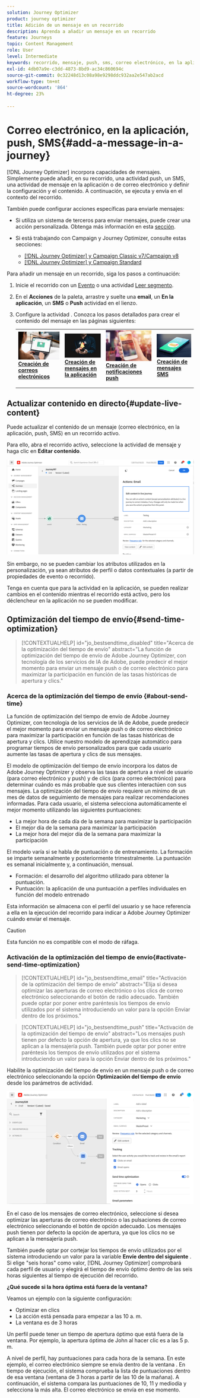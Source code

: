 ```yaml
---
solution: Journey Optimizer
product: journey optimizer
title: Adición de un mensaje en un recorrido
description: Aprenda a añadir un mensaje en un recorrido
feature: Journeys
topic: Content Management
role: User
level: Intermediate
keywords: recorrido, mensaje, push, sms, correo electrónico, en la aplicación
exl-id: 4db07a9e-c3dd-4873-8bd9-ac34c860694c
source-git-commit: 0c32248d13c08a98e9298ddc932aa2e547ab2acd
workflow-type: tm+mt
source-wordcount: '864'
ht-degree: 23%

---
```


# Correo electrónico, en la aplicación, push, SMS{#add-a-message-in-a-journey}

[!DNL Journey Optimizer] incorpora capacidades de mensajes. Simplemente puede añadir, en su recorrido, una actividad push, un SMS, una actividad de mensaje en la aplicación o de correo electrónico y definir la configuración y el contenido. A continuación, se ejecuta y envía en el contexto del recorrido.

También puede configurar acciones específicas para enviarle mensajes:

* Si utiliza un sistema de terceros para enviar mensajes, puede crear una acción personalizada. Obtenga más información en esta [sección](../action/action.md).

* Si está trabajando con Campaign y Journey Optimizer, consulte estas secciones:

   * [[!DNL Journey Optimizer] y Campaign Classic v7/Campaign v8](../action/acc-action.md)
   * [[!DNL Journey Optimizer] y Campaign Standard](../action/acs-action.md)

Para añadir un mensaje en un recorrido, siga los pasos a continuación:

1. Inicie el recorrido con un [Evento](general-events.md) o una actividad [Leer segmento](read-segment.md).

1. En el **Acciones** de la paleta, arrastre y suelte una **email**, un **En la aplicación**, un **SMS** o **Push** actividad en el lienzo.

1. Configure la actividad . Conozca los pasos detallados para crear el contenido del mensaje en las páginas siguientes:

   <table style="table-layout:fixed">
   <tr style="border: 0;">
   <td>
   <a href="../email/create-email.md">
   <img alt="Posible cliente" src="../assets/do-not-localize/email.jpg">
   </a>
   <div><a href="../email/create-email.md"><strong>Creación de correos electrónicos</strong>
   </div>
   <p>
   </td>
   <td>
   <a href="../in-app/create-in-app.md">
   <img alt="Posible cliente" src="../assets/do-not-localize/in-app.jpg">
   </a>
   <div><a href="../in-app/create-in-app.md"><strong>Creación de mensajes en la aplicación</strong>
   </div>
   <p>
   </td>
   <td>
   <a href="../push/create-push.md">
   <img alt="Poco frecuente" src="../assets/do-not-localize/push.jpg">
   </a>
   <div>
   <a href="../push/create-push.md"><strong>Creación de notificaciones push<strong></a>
   </div>
   <p>
   </td>
   <td>
   <a href="../sms/create-sms.md">
   <img alt="Validación" src="../assets/do-not-localize/sms.jpg">
   </a>
   <div>
   <a href="../sms/create-sms.md"><strong>Creación de mensajes SMS</strong></a>
   </div>
   <p>
   </td>
   </tr>
   </table>

## Actualizar contenido en directo{#update-live-content}

Puede actualizar el contenido de un mensaje (correo electrónico, en la aplicación, push, SMS) en un recorrido activo.

Para ello, abra el recorrido activo, seleccione la actividad de mensaje y haga clic en **Editar contenido**.

![](assets/add-a-message2.png)

Sin embargo, no se pueden cambiar los atributos utilizados en la personalización, ya sean atributos de perfil o datos contextuales (a partir de propiedades de evento o recorrido).

Tenga en cuenta que para la actividad en la aplicación, se pueden realizar cambios en el contenido mientras el recorrido está activo, pero los déclencheur en la aplicación no se pueden modificar.

## Optimización del tiempo de envío{#send-time-optimization}

>[!CONTEXTUALHELP]
>id="jo_bestsendtime_disabled"
>title="Acerca de la optimización del tiempo de envío"
>abstract="La función de optimización del tiempo de envío de Adobe Journey Optimizer, con tecnología de los servicios de IA de Adobe, puede predecir el mejor momento para enviar un mensaje push o de correo electrónico para maximizar la participación en función de las tasas históricas de apertura y clics."

### Acerca de la optimización del tiempo de envío {#about-send-time}

La función de optimización del tiempo de envío de Adobe Journey Optimizer, con tecnología de los servicios de IA de Adobe, puede predecir el mejor momento para enviar un mensaje push o de correo electrónico para maximizar la participación en función de las tasas históricas de apertura y clics. Utilice nuestro modelo de aprendizaje automático para programar tiempos de envío personalizados para que cada usuario aumente las tasas de apertura y clics de sus mensajes.

El modelo de optimización del tiempo de envío incorpora los datos de Adobe Journey Optimizer y observa las tasas de apertura a nivel de usuario (para correo electrónico y push) y de clics (para correo electrónico) para determinar cuándo es más probable que sus clientes interactúen con sus mensajes. La optimización del tiempo de envío requiere un mínimo de un mes de datos de seguimiento de mensajes para realizar recomendaciones informadas. Para cada usuario, el sistema selecciona automáticamente el mejor momento utilizando las siguientes puntuaciones:

* La mejor hora de cada día de la semana para maximizar la participación
* El mejor día de la semana para maximizar la participación
* La mejor hora del mejor día de la semana para maximizar la participación

El modelo varía si se habla de puntuación o de entrenamiento. La formación se imparte semanalmente y posteriormente trimestralmente. La puntuación es semanal inicialmente y, a continuación, mensual.

* Formación: el desarrollo del algoritmo utilizado para obtener la puntuación.
* Puntuación: la aplicación de una puntuación a perfiles individuales en función del modelo entrenado

Esta información se almacena con el perfil del usuario y se hace referencia a ella en la ejecución del recorrido para indicar a Adobe Journey Optimizer cuándo enviar el mensaje.

>[!CAUTION]
>
>Esta función no es compatible con el modo de ráfaga.

### Activación de la optimización del tiempo de envío{#activate-send-time-optimization}

>[!CONTEXTUALHELP]
>id="jo_bestsendtime_email"
>title="Activación de la optimización del tiempo de envío"
>abstract="Elija si desea optimizar las aperturas de correo electrónico o los clics de correo electrónico seleccionando el botón de radio adecuado. También puede optar por poner entre paréntesis los tiempos de envío utilizados por el sistema introduciendo un valor para la opción Enviar dentro de los próximos."

>[!CONTEXTUALHELP]
>id="jo_bestsendtime_push"
>title="Activación de la optimización del tiempo de envío"
>abstract="Los mensajes push tienen por defecto la opción de apertura, ya que los clics no se aplican a la mensajería push. También puede optar por poner entre paréntesis los tiempos de envío utilizados por el sistema introduciendo un valor para la opción Enviar dentro de los próximos."

Habilite la optimización del tiempo de envío en un mensaje push o de correo electrónico seleccionando la opción **Optimización del tiempo de envío** desde los parámetros de actividad.

![](../building-journeys/assets/jo-message5.png)

En el caso de los mensajes de correo electrónico, seleccione si desea optimizar las aperturas de correo electrónico o las pulsaciones de correo electrónico seleccionando el botón de opción adecuado. Los mensajes push tienen por defecto la opción de apertura, ya que los clics no se aplican a la mensajería push.

También puede optar por cortejar los tiempos de envío utilizados por el sistema introduciendo un valor para la variable **Envíe dentro del siguiente** . Si elige &quot;seis horas&quot; como valor, [!DNL Journey Optimizer] comprobará cada perfil de usuario y elegirá el tiempo de envío óptimo dentro de las seis horas siguientes al tiempo de ejecución del recorrido.

**¿Qué sucede si la hora óptima está fuera de la ventana?**

Veamos un ejemplo con la siguiente configuración:

* Optimizar en clics
* La acción está pensada para empezar a las 10 a. m.
* La ventana es de 3 horas

Un perfil puede tener un tiempo de apertura óptimo que está fuera de la ventana. Por ejemplo, la apertura óptima de John al hacer clic es a las 5 p. m.

A nivel de perfil, hay puntuaciones para cada hora de la semana. En este ejemplo, el correo electrónico siempre se envía dentro de la ventana . En tiempo de ejecución, el sistema comprueba la lista de puntuaciones dentro de esa ventana (ventana de 3 horas a partir de las 10 de la mañana). A continuación, el sistema compara las puntuaciones de 10, 11 y mediodía y selecciona la más alta. El correo electrónico se envía en ese momento.
